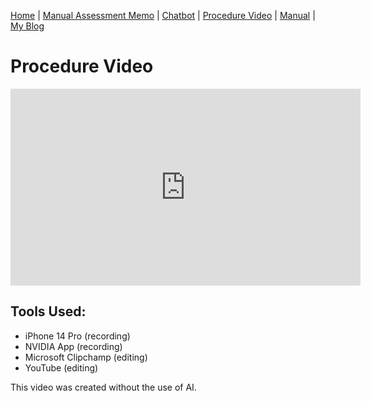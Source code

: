 [Home](index.md) | [Manual Assessment Memo](manual_assessment_memo.md) | [Chatbot](chatbot.md) | [Procedure Video](procedure_video.md) | [Manual](manual.md) | [My Blog](reflective_blogs.md) 


# Procedure Video

<iframe width="560" height="315" src="https://www.youtube.com/embed/GNXwVdK2AC8?si=jPvchZYdcCJ4MtND" title="YouTube video player" frameborder="0" allow="accelerometer; autoplay; clipboard-write; encrypted-media; gyroscope; picture-in-picture; web-share" referrerpolicy="strict-origin-when-cross-origin" allowfullscreen></iframe>

## Tools Used:
- iPhone 14 Pro (recording)
- NVIDIA App (recording)
- Microsoft Clipchamp (editing)
- YouTube (editing)
  
This video was created without the use of AI.
